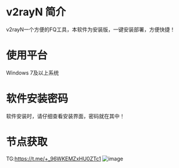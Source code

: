 # v2rayN 简介
v2rayN一个方便的FQ工具，本软件为安装版，一键安装部署，方便快捷！
# 使用平台
Windows 7及以上系统
# 软件安装密码
软件安装时，请仔细查看安装界面，密码就在其中！
# 节点获取
TG:https://t.me/+_96WKEMZxHU0ZTc1
![image](https://user-images.githubusercontent.com/56907698/156868659-16d514e6-e4c9-453a-aad0-e0588c8b0598.png)
